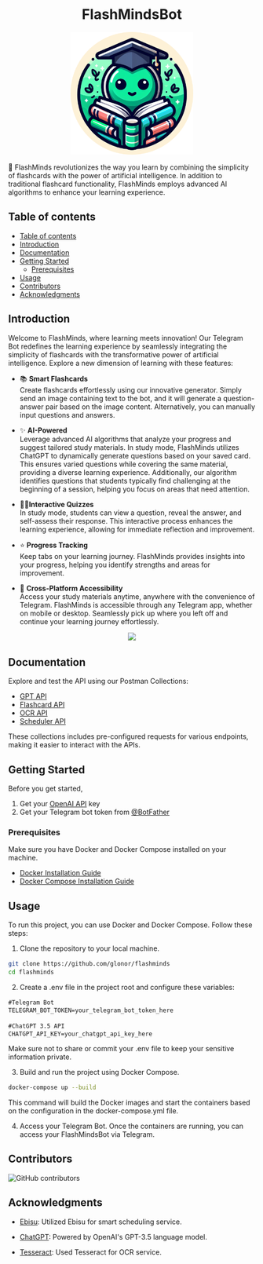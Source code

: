 <p align="center">
  <h1 align="center">FlashMindsBot</h2>

<p align="center">
      <img src="./assets/logo.png" width="250px" height="250px">
</p>


🚀 FlashMinds revolutionizes the way you learn by combining the simplicity of flashcards with the power of artificial intelligence. In addition to traditional flashcard functionality, FlashMinds employs advanced AI algorithms to enhance your learning experience.



## Table of contents
- [Table of contents](#table-of-contents)
- [Introduction](#introduction)
- [Documentation](#documentation)
- [Getting Started](#getting-started)
  - [Prerequisites](#prerequisites)
- [Usage](#usage)
- [Contributors](#contributors)
- [Acknowledgments](#acknowledgments)

## Introduction

Welcome to FlashMinds, where learning meets innovation! Our Telegram Bot redefines the learning experience by seamlessly integrating the simplicity of flashcards with the transformative power of artificial intelligence. Explore a new dimension of learning with these features:

- 📚 **Smart Flashcards**  <br>
Create flashcards effortlessly using our innovative generator. Simply send an image containing text to the bot, and it will generate a question-answer pair based on the image content. Alternatively, you can manually input questions and answers. 

- ✨ **AI-Powered**  <br>
Leverage advanced AI algorithms that analyze your progress and suggest tailored study materials. In study mode, FlashMinds utilizes ChatGPT to dynamically generate questions based on your saved card. This ensures varied questions while covering the same material, providing a diverse learning experience. Additionally, our algorithm identifies questions that students typically find challenging at the beginning of a session, helping you focus on areas that need attention.

- 🧑‍🎓**Interactive Quizzes**  <br>
 In study mode, students can view a question, reveal the answer, and self-assess their response. This interactive process enhances the learning experience, allowing for immediate reflection and improvement.

- ⭐️ **Progress Tracking** <br> 
Keep tabs on your learning journey. FlashMinds provides insights into your progress, helping you identify strengths and areas for improvement.

- 📱 **Cross-Platform Accessibility** <br> 
Access your study materials anytime, anywhere with the convenience of Telegram. FlashMinds is accessible through any Telegram app, whether on mobile or desktop. Seamlessly pick up where you left off and continue your learning journey effortlessly.

<p align="center">
  <img src="https://github.com/glonor/flashminds/blob/main/assets/flashminds_demo.gif" height="500px">
</p>


## Documentation
Explore and test the API using our Postman Collections:
- [GPT API](https://documenter.getpostman.com/view/31304624/2s9YeN3Uz2)
- [Flashcard API](https://documenter.getpostman.com/view/31304624/2s9YeN3V4K)
- [OCR API](https://documenter.getpostman.com/view/31304624/2s9YeN3V4M)
- [Scheduler API](https://documenter.getpostman.com/view/31304624/2s9YeN3V4N)

These collections includes pre-configured requests for various endpoints, making it easier to interact with the APIs.

## Getting Started
Before you get started,
1. Get your [OpenAI API](https://openai.com/product) key
2. Get your Telegram bot token from [@BotFather](https://t.me/BotFather)

### Prerequisites
Make sure you have Docker and Docker Compose installed on your machine.
- [Docker Installation Guide](https://docs.docker.com/get-docker/)
- [Docker Compose Installation Guide](https://docs.docker.com/compose/install/)

## Usage
To run this project, you can use Docker and Docker Compose. Follow these steps:
1. Clone the repository to your local machine.
```bash
git clone https://github.com/glonor/flashminds
cd flashminds
```

2. Create a .env file in the project root and configure these variables:
```
#Telegram Bot
TELEGRAM_BOT_TOKEN=your_telegram_bot_token_here

#ChatGPT 3.5 API
CHATGPT_API_KEY=your_chatgpt_api_key_here
```

Make sure not to share or commit your .env file to keep your sensitive information private. 

3. Build and run the project using Docker Compose.
```bash
docker-compose up --build
```
This command will build the Docker images and start the containers based on the configuration in the docker-compose.yml file.

4. Access your Telegram Bot.
Once the containers are running, you can access your FlashMindsBot via Telegram.

## Contributors

![GitHub contributors](https://img.shields.io/github/contributors/glonor/flashminds?style=for-the-badge)

## Acknowledgments

- [Ebisu](https://github.com/fasiha/ebisu/tree/v3-release-candidate): Utilized Ebisu for smart scheduling service.

- [ChatGPT](https://www.openai.com/gpt): Powered by OpenAI's GPT-3.5 language model.

- [Tesseract](https://github.com/tesseract-ocr/tesseract): Used Tesseract for OCR service.

